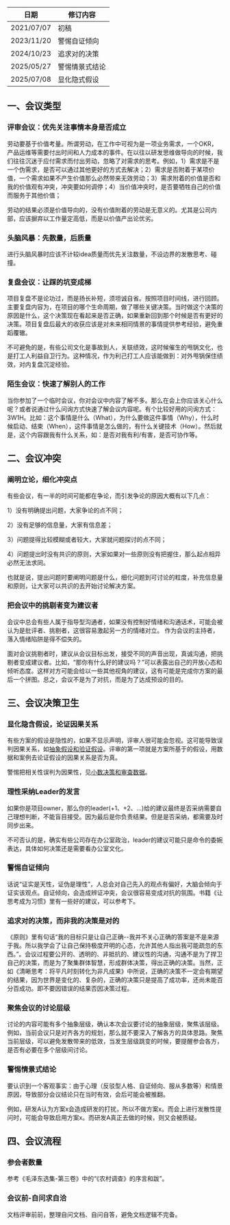 <!-- date: modify -->

| 日期         | 修订内容    |
| ---------- | ------- |
| 2021/07/07 | 初稿      |
| 2023/11/20 | 警惕自证倾向  |
| 2024/10/23 | 追求对的决策  |
| 2025/05/27 | 警惕情景式结论 |
| 2025/07/08 | 显化隐式假设  |

## 一、会议类型

### 评审会议：优先关注事情本身是否成立

劳动要基于价值考量。所谓劳动，在工作中可视为是一项业务需求，一个OKR，产品运维等需要付出时间和人力成本的事件。在以往以研发思维做导向的时候，我们往往沉迷于应付需求而付出劳动，忽略了对需求的思考。例如，1）需求是不是一个伪需求，是否可以通过其他更好的方式去解决；2）需求是否附着于某项价值，一个需求如果不产生价值那么必然带来无效劳动；3）需求附着的价值是否和我的价值观有冲突，冲突要如何调停；4）当价值冲突时，是否要牺牲自己的价值而服务于其他价值；

劳动的结果必须是价值导向的，没有价值附着的劳动是无意义的。尤其是公司内部，应该摒弃以工作量定高低，而是以价值产出论优劣。

### 头脑风暴：先数量，后质量

进行头脑风暴时应该不计较idea质量而优先关注数量，不设边界的发散思考、碰撞。

### 复盘会议：让踩的坑变成梯

项目复盘不是论功过，而是扬长补短，须坦诚自省。按照项目时间线，进行回顾。主要复盘内容为，在项目的哪个生命周期，做了哪些关键决策。当时做这个决策的原因是什么，这个决策现在看起来是否正确，如果重新回到那个时候是否有更好的决策。项目复盘后最大的收获应该是对未来相同情景的事情提供参考经验，避免重蹈覆辙。

不可避免的是，有些公司文化是事故到人，关联绩效，这时候催生的甩锅文化，也是打工人利益自卫行为。这种情况，作为利己打工人应该能做到：对外甩锅保住绩效，对内复盘沉淀经验。

### 陌生会议：快速了解别人的工作

当你参加了一个临时会议，你对会议中内容了解不多。那么在会上你应该关心什么呢？或者说通过什么问询方式快速了解会议内容呢。有个比较好用的问询方式：3W1H。比如：这个事情是什么（What），为什么要做这件事情（Why），什么时候启动、结束（When），这件事情是怎么做的，有什么关键技术（How）。然后就是，这个内容跟我有什么关系，如：是否对我有利/有害，是否可协作等。

## 二、会议冲突

### 阐明立论，细化冲突点

有些会议，有一半的时间可能都在争论，而引发争论的原因大概有以下几点：

1）没有明确提出问题，大家争论的点不同；

2）没有足够的信息量，大家有信息差；

3）问题提得比较模糊或者较大，大家就问题探讨的点不同；

4）问题提出时没有共识的原则，大家如果对一些原则没有把握住，那么起点相异必然无法求同。

也就是说，提出问题时要阐明问题是什么，细化问题到可讨论的粒度，补充信息量和原则，让大家可以共识的去开始讨论解决方案。 

### 把会议中的挑剔者变为建议者

会议中总会有些人属于指导型沟通者，如果没有控制好情绪和沟通话术，可能会被认为是批评者、挑剔者，这很容易激起另一方的情绪对立。 作为会议的主持者，落入情绪陷阱是得不偿失的。

面对会议挑剔者时，建议从会议目标出发，接受不同的声音出现，真诚沟通，把挑剔者变成建议者。比如，“那你有什么好的建议吗？”可以表露出自己的开放心态和倾听态度。这样对方可能会给以一些其他视角的建议，这有可能是完成你方案的最后一个拼图。总之，会议不是为了对抗，而是为了达成预设的目的。

## 三、会议决策卫生

### 显化隐含假设，论证因果关系

有些方案的假设是隐性的，如果不显示声明，评审人很可能会忽视。这可能导致误判因果关系，如[抽象假设和验证假设](8.抽象假设和验证假设.md)。评审的第一项就是方案所基于的假设，用数据和案例去论证假设的因果关系是否为真。

警惕把相关性误判为因果性，见[小数决策和审查数据](7.小数决策和审查数据.md)。

### 理性采纳Leader的发言

如果你是项目owner，那么你的leader(+1、+2、...)给的建议最终是否采纳需要自己理想判断，不能盲目接受。因为最后是你负责结果。但是是否采纳，都需要及时同步出来。

不可否认的是，确实有些公司存在办公室政治，leader的建议可能只是命令的委婉表达，具体如何决策还是需要看办公室文化。

### 警惕自证倾向

话说“证实是天性，证伪是理性”，人总会对自己先入的观点有偏好，大脑会倾向于证实该观点。自证倾向，会造成辨证冲突，会议很容易变成对抗的氛围。书籍《让思考成为习惯》里有一些好的建议，可以参考下。

### 追求对的决策，而非我的决策是对的

《原则》里有句话“我的目标只是让自己正确--我并不关心正确的答案是不是来源于我。所以我学会了让自己保持极度开明的心态，允许其他人指出我可能疏忽的东西。”。会议过程要公开的、透明的、非抵抗的、建议性的沟通，沟通不是为了捍卫自己的决策，而是为了聚集群体智慧，形成群体决策，得出正确的决策。当然，正如《清晰思考：将平凡时刻转化为非凡成果》中所说，正确的决策不一定会有期望的结果，因为世界是变化的、复杂的，正确的决策只是提高了成功率，还尚未能百分百成功。即不要因错误的结果否因决策过程。

### 聚焦会议的讨论层级

讨论的内容可能有多个抽象层级，确认本次会议要讨论的抽象层级，聚焦该层级。例如，当前会议只是对齐各方的规划，那么就不要深入了解各方的具体思路。聚焦当前层级，可以避免发散带来的低效，当发生层级跳变的时候，要提醒参会各方，是否有必要在多个层级间讨论。

### 警惕情景式结论

要认识到一个客观事实：由于心理（反驳型人格、自证倾向、服从多数等）和情景原因，导致部分会议结论只在当时有效，会后可能会被推翻。

例如，研发A认为方案x会造成研发的打扰，所以不做方案x。而会上进行发散性提问时，可能会导致启用方案x。而研发A真正去做的时候，则又会被质疑。

## 四、会议流程

### 参会者数量

参考《毛泽东选集-第三卷》中的“《农村调查》的序言和跋”。

### 会议前-自问求自洽

文档评审前前，整理自问文档、自问自答，避免文档逻辑不完备。